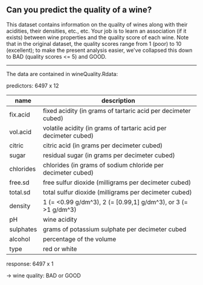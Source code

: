 
Can you predict the quality of a wine?
---

This dataset contains information on the quality of wines along with their
acidities, their densities, etc., etc. Your job is to learn an association
(if it exists) between wine properties and the quality score of each wine.
Note that in the original dataset, the quality scores range from 1 (poor)
to 10 (excellent); to make the present analysis easier, we've collapsed this
down to BAD (quality scores <= 5) and GOOD.

---

The data are contained in wineQuality.Rdata:

predictors: 6497 x 12

| name | description |
| ---- | ----------- |
|  fix.acid | fixed acidity (in grams of tartaric acid per decimeter cubed) |
|  vol.acid | volatile acidity (in grams of tartaric acid per decimeter cubed) |
|  citric | citric acid (in grams per decimeter cubed) |
|  sugar | residual sugar (in grams per decimeter cubed) |
|  chlorides | chlorides (in grams of sodium chloride per decimeter cubed) |
|  free.sd | free sulfur dioxide (milligrams per decimeter cubed) |
|  total.sd | total sulfur dioxide (milligrams per decimeter cubed) |
|  density | 1 (= <0.99 g/dm^3), 2 (= [0.99,1] g/dm^3), or 3 (= >1 g/dm^3) |
|  pH | wine acidity |
|  sulphates | grams of potassium sulphate per decimeter cubed |
|  alcohol | percentage of the volume |
|  type | red or white |

response: 6497 x 1

   -> wine quality: BAD or GOOD

